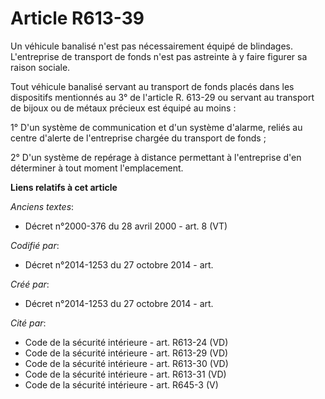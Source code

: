 # Article R613-39

Un véhicule banalisé n'est pas nécessairement équipé de blindages. L'entreprise de transport de fonds n'est pas astreinte à y
faire figurer sa raison sociale. 

Tout véhicule banalisé servant au transport de fonds placés dans les dispositifs mentionnés au 3° de l'article R. 613-29 ou
servant au transport de bijoux ou de métaux précieux est équipé au moins : 

1° D'un système de communication et d'un système d'alarme, reliés au centre d'alerte de l'entreprise chargée du transport de
fonds ; 

2° D'un système de repérage à distance permettant à l'entreprise d'en déterminer à tout moment l'emplacement.

**Liens relatifs à cet article**

_Anciens textes_:

  - Décret n°2000-376 du 28 avril 2000 - art. 8 (VT)

_Codifié par_:

  - Décret n°2014-1253 du 27 octobre 2014 - art.

_Créé par_:

  - Décret n°2014-1253 du 27 octobre 2014 - art.

_Cité par_:

  - Code de la sécurité intérieure - art. R613-24 (VD)
  - Code de la sécurité intérieure - art. R613-29 (VD)
  - Code de la sécurité intérieure - art. R613-30 (VD)
  - Code de la sécurité intérieure - art. R613-31 (VD)
  - Code de la sécurité intérieure - art. R645-3 (V)
